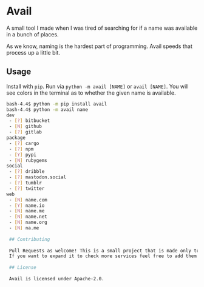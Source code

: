 # Avail

A small tool I made when I was tired of searching for if a name was available in a bunch of places.

As we know, naming is the hardest part of programming. Avail speeds that process up a little bit.

## Usage

Install with `pip`. Run via `python -m avail [NAME]` or `avail [NAME]`.
You will see colors in the terminal as to whether the given name is available.

```bash
bash-4.4$ python -m pip install avail
bash-4.4$ python -m avail name
dev
 - [?] bitbucket
 - [N] github
 - [?] gitlab
package
 - [?] cargo
 - [?] npm
 - [Y] pypi
 - [N] rubygems
social
 - [?] dribble
 - [?] mastodon.social
 - [?] tumblr
 - [?] twitter
web
 - [N] name.com
 - [Y] name.io
 - [N] name.me
 - [N] name.net
 - [N] name.org
 - [N] na.me
 
 ## Contributing
 
 Pull Requests as welcome! This is a small project that is made only to suit my own needs.
 If you want to expand it to check more services feel free to add them.
 
 ## License
 
 Avail is licensed under Apache-2.0.
 
